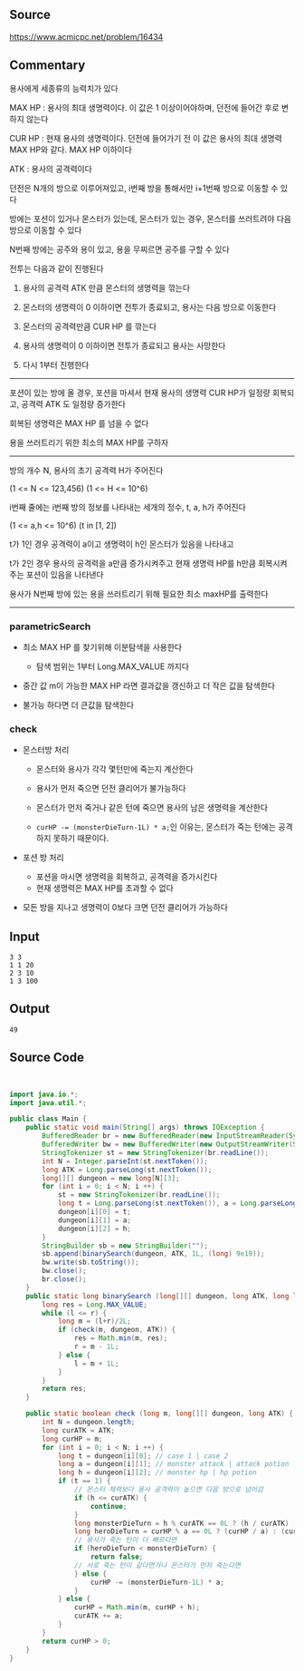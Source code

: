 ## Source

https://www.acmicpc.net/problem/16434

## Commentary

용사에게 세종류의 능력치가 있다

MAX HP : 용사의 최대 생명력이다. 이 값은 1 이상이어야하며, 던전에 들어간 후로 변하지 않는다

CUR HP : 현재 용사의 생명력이다. 던전에 들어가기 전 이 값은 용사의 최대 생명력 MAX HP와 같다. MAX HP 이하이다

ATK : 용사의 공격력이다

던전은 N개의 방으로 이루어져있고, i번째 방을 통해서만 i+1번째 방으로 이동할 수 있다

방에는 포션이 있거나 몬스터가 있는데, 몬스터가 있는 경우, 몬스터를 쓰러트려야 다음 방으로 이동할 수 있다

N번째 방에는 공주와 용이 있고, 용을 무찌르면 공주를 구할 수 있다

전투는 다음과 같이 진행된다

1. 용사의 공격력 ATK 만큼 몬스터의 생명력을 깎는다

2. 몬스터의 생명력이 0 이하이면 전투가 종료되고, 용사는 다음 방으로 이동한다

3. 몬스터의 공격력만큼 CUR HP 를 깎는다

4. 용사의 생명력이 0 이하이면 전투가 종료되고 용사는 사망한다

5. 다시 1부터 진행한다

----

포션이 있는 방에 올 경우, 포션을 마셔서 현재 용사의 생명력 CUR HP가 일정량 회복되고, 공격력 ATK 도 일정량 증가한다

회복된 생명력은 MAX HP 를 넘을 수 없다

용을 쓰러트리기 위한 최소의 MAX HP를 구하자


----


방의 개수 N, 용사의 초기 공격력 H가 주어진다

(1 <= N <= 123,456) (1 <= H <= 10^6)

i번째 줄에는 i번째 방의 정보를 나타내는 세개의 정수, t, a, h가 주어진다

(1 <= a,h <= 10^6) (t in [1, 2])

t가 1인 경우 공격력이 a이고 생명력이 h인 몬스터가 있음을 나타내고

t가 2인 경우 용사의 공격력을 a만큼 증가시켜주고 현재 생명력 HP를 h만큼  회복시켜주는 포션이 있음을 나타낸다

용사가 N번째 방에 있는 용을 쓰러트리기 위해 필요한 최소 maxHP를 출력한다

----

### parametricSearch

- 최소 MAX HP 를 찾기위해 이분탐색을 사용한다
    - 탐색 범위는 1부터 Long.MAX_VALUE 까지다

- 중간 값 m이 가능한 MAX HP 라면 결과값을 갱신하고 더 작은 값을 탐색한다

- 불가능 하다면 더 큰값을 탐색한다

### check

- 몬스터방 처리

    - 몬스터와 용사가 각각 몇턴만에 죽는지 계산한다

    - 용사가 먼저 죽으면 던전 클리어가 불가능하다

    - 몬스터가 먼저 죽거나 같은 턴에 죽으면 용사의 남은 생명력을 계산한다
    
    - `curHP -= (monsterDieTurn-1L) * a;`인 이유는, 몬스터가 죽는 턴에는 공격하지 못하기 때문이다.


- 포션 방 처리

    - 포션을 마시면 생명력을 회복하고, 공격력을 증가시킨다
    - 현재 생명력은 MAX HP를 초과할 수 없다

- 모든 방을 지나고 생명력이 0보다 크면 던전 클리어가 가능하다





## Input
```
3 3
1 1 20
2 3 10
1 3 100
```

## Output
```
49
```


## Source Code

```java


import java.io.*;
import java.util.*;

public class Main {
    public static void main(String[] args) throws IOException {
        BufferedReader br = new BufferedReader(new InputStreamReader(System.in));
        BufferedWriter bw = new BufferedWriter(new OutputStreamWriter(System.out));
        StringTokenizer st = new StringTokenizer(br.readLine());
        int N = Integer.parseInt(st.nextToken());
        long ATK = Long.parseLong(st.nextToken());
        long[][] dungeon = new long[N][3];
        for (int i = 0; i < N; i ++) {
            st = new StringTokenizer(br.readLine());
            long t = Long.parseLong(st.nextToken()), a = Long.parseLong(st.nextToken()), h = Long.parseLong(st.nextToken());
            dungeon[i][0] = t;
            dungeon[i][1] = a;
            dungeon[i][2] = h;
        }
        StringBuilder sb = new StringBuilder("");
        sb.append(binarySearch(dungeon, ATK, 1L, (long) 9e19));
        bw.write(sb.toString());
        bw.close();
        br.close();
    }
    public static long binarySearch (long[][] dungeon, long ATK, long l, long r) {
        long res = Long.MAX_VALUE;
        while (l <= r) {
            long m = (l+r)/2L;
            if (check(m, dungeon, ATK)) {
                res = Math.min(m, res);
                r = m - 1L;
            } else {
                l = m + 1L;
            }
        }
        return res;
    }

    public static boolean check (long m, long[][] dungeon, long ATK) {
        int N = dungeon.length;
        long curATK = ATK;
        long curHP = m;
        for (int i = 0; i < N; i ++) {
            long t = dungeon[i][0]; // case 1 | case 2
            long a = dungeon[i][1]; // monster attack | attack potion
            long h = dungeon[i][2]; // monster hp | hp potion
            if (t == 1) {
                // 몬스터 체력보다 용사 공격력이 높으면 다음 방으로 넘어감
                if (h <= curATK) {
                    continue;
                }
                long monsterDieTurn = h % curATK == 0L ? (h / curATK) : (h / curATK)  + 1L;
                long heroDieTurn = curHP % a == 0L ? (curHP / a) : (curHP / a) + 1L;
                // 용사가 죽는 턴이 더 빠르다면
                if (heroDieTurn < monsterDieTurn) {
                    return false;
                // 서로 죽는 턴이 같다면거나 몬스터가 먼저 죽는다면
                } else {
                    curHP -= (monsterDieTurn-1L) * a;
                }
            } else {
                curHP = Math.min(m, curHP + h);
                curATK += a;
            }
        }
        return curHP > 0;
    }
}

 ```